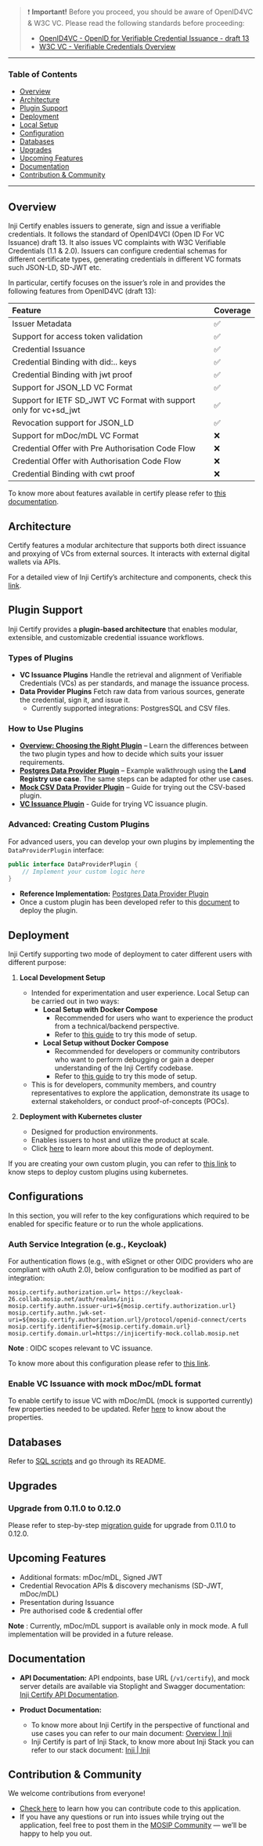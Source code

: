 > ❗ **Important\!** Before you proceed, you should be aware of OpenID4VC & W3C VC. Please read the following standards before proceeding:
>
>   * [OpenID4VC - OpenID for Verifiable Credential Issuance - draft 13](https://openid.net/specs/openid-4-verifiable-credential-issuance-1_0-ID1.html)
>   * [W3C VC - Verifiable Credentials Overview](https://www.w3.org/TR/vc-overview/)

-----

### Table of Contents

* [Overview](#overview)
* [Architecture](#architecture)
* [Plugin Support](#plugin-support)
* [Deployment](#deployment)
* [Local Setup](#local-setup)
* [Configuration](#configuration)
* [Databases](#databases)
* [Upgrades](#upgrades)
* [Upcoming Features](#upcoming-features)
* [Documentation](#documentation)
* [Contribution & Community](#contribution--community)

-----

## Overview

Inji Certify enables issuers to generate, sign and issue a verifiable credentials. It follows the standard of OpenID4VCI (Open ID For VC Issuance) draft 13. It also issues VC complaints with W3C Verifiable Credentials (1.1 & 2.0). Issuers can configure credential schemas for different certificate types, generating credentials in different VC formats such JSON-LD, SD-JWT etc.

In particular, certify focuses on the issuer’s role in and provides the following features from OpenID4VC (draft 13):

| Feature                                                                 | Coverage |
|:------------------------------------------------------------------------|:---------|
| Issuer Metadata                                                         | ✅        |
| Support for access token validation                                     | ✅        |
| Credential Issuance                                                     | ✅        |
| Credential Binding with did:.. keys                                     | ✅        |
| Credential Binding with jwt proof                                       | ✅        |
| Support for JSON\_LD VC Format                                          | ✅        |
| Support for IETF SD\_JWT VC Format with support only for vc+sd\_jwt     | ✅        |
| Revocation support for JSON\_LD                                         | ✅        |
| Support for mDoc/mDL VC Format                                          | ❌        |
| Credential Offer with Pre Authorisation Code Flow                       | ❌        |
| Credential Offer with Authorisation Code Flow                           | ❌        |
| Credential Binding with cwt proof                                       | ❌        |

To know more about features available in certify please refer to [this documentation](https://docs.inji.io/inji-certify/overview/features).

## Architecture

Certify features a modular architecture that supports both direct issuance and proxying of VCs from external sources. It interacts with external digital wallets via APIs.

For a detailed view of Inji Certify’s architecture and components, check this [link](https://docs.inji.io/inji-certify/technical-overview/components).

## Plugin Support

Inji Certify provides a **plugin-based architecture** that enables modular, extensible, and customizable credential issuance workflows.

### Types of Plugins

* **VC Issuance Plugins**
  Handle the retrieval and alignment of Verifiable Credentials (VCs) as per standards, and manage the issuance process.
* **Data Provider Plugins**
  Fetch raw data from various sources, generate the credential, sign it, and issue it.
    * Currently supported integrations: PostgresSQL and CSV files.

### How to Use Plugins

* **[Overview: Choosing the Right Plugin](./docs/VCIssuance-vs-DataProvider.md)** – Learn the differences between the two plugin types and how to decide which suits your issuer requirements.
* **[Postgres Data Provider Plugin](https://github.com/mosip/digital-credential-plugins/tree/master/postgres-dataprovider-plugin)** – Example walkthrough using the **Land Registry use case**. The same steps can be adapted for other use cases.
* **[Mock CSV Data Provider Plugin](https://github.com/mosip/digital-credential-plugins/tree/master/mock-certify-plugin#mockcsvdataproviderplugin)** – Guide for trying out the CSV-based plugin.
* **[VC Issuance Plugin](https://github.com/mosip/digital-credential-plugins/tree/master/mock-certify-plugin#mockvcissuanceplugin)** - Guide for trying VC issuance plugin.

### Advanced: Creating Custom Plugins

For advanced users, you can develop your own plugins by implementing the `DataProviderPlugin` interface:

```java
public interface DataProviderPlugin {
    // Implement your custom logic here
}
```

* **Reference Implementation:** [Postgres Data Provider Plugin](https://github.com/mosip/digital-credential-plugins/tree/master/postgres-dataprovider-plugin)
* Once a custom plugin has been developed refer to this [document](https://github.com/mosip/inji-certify/blob/master/docs/Custom-Plugin-K8s.md) to deploy the plugin.

## Deployment

Inji Certify supporting two mode of deployment to cater different users with different purpose:

1.  **Local Development Setup**

    * Intended for experimentation and user experience. Local Setup can be carried out in two ways:
        * **Local Setup with Docker Compose**
            * Recommended for users who want to experience the product from a technical/backend perspective.
            * Refer to [this guide](./docker-compose/docker-compose-injistack/README.md) to try this mode of setup.
        * **Local Setup without Docker Compose**
            * Recommended for developers or community contributors who want to perform debugging or gain a deeper understanding of the Inji Certify codebase.
            * Refer to [this guide](./docs/Local-Development.md) to try this mode of setup.
    * This is for developers, community members, and country representatives to explore the application, demonstrate its usage to external stakeholders, or conduct proof-of-concepts (POCs).

2.  **Deployment with Kubernetes cluster**

    * Designed for production environments.
    * Enables issuers to host and utilize the product at scale.
    * Click [here](https://docs.inji.io/readme/setup/deploy#deploying-inji-certify) to learn more about this mode of deployment.

If you are creating your own custom plugin, you can refer to [this link](https://github.com/mosip/inji-certify/blob/master/docs/Custom-Plugin-K8s.md) to know steps to deploy custom plugins using kubernetes.

## Configurations

In this section, you will refer to the key configurations which required to be enabled for specific feature or to run the whole applications.

### Auth Service Integration (e.g., Keycloak)

For authentication flows (e.g., with eSignet or other OIDC providers who are compliant with oAuth 2.0), below configuration to be modified as part of integration:

```properties
mosip.certify.authorization.url= https://keycloak-26.collab.mosip.net/auth/realms/inji
mosip.certify.authn.issuer-uri=${mosip.certify.authorization.url} 
mosip.certify.authn.jwk-set-uri=${mosip.certify.authorization.url}/protocol/openid-connect/certs
mosip.certify.identifier=${mosip.certify.domain.url}
mosip.certify.domain.url=https://injicertify-mock.collab.mosip.net
```

**Note** : OIDC scopes relevant to VC issuance.

To know more about this configuration please refer to [this link](https://docs.inji.io/inji-certify/build-and-deploy/local-setup#configuring-certify-with-keycloak-authorization-server).


### Enable VC Issuance with mock mDoc/mDL format

To enable certify to issue VC with mDoc/mDL (mock is supported currently) few properties needed to be updated. Refer [here](https://github.com/mosip/digital-credential-plugins/tree/master/mock-certify-plugin#mdocmockvcissuanceplugin) to know about the properties.

## Databases

Refer to [SQL scripts](./db_scripts/README.md) and go through its README.

## Upgrades

### Upgrade from 0.11.0 to 0.12.0

Please refer to step-by-step [migration guide](./docs/Migration-Guide-0.11.0-to-0.12.0.md) for upgrade from 0.11.0 to 0.12.0.

## Upcoming Features

* Additional formats: mDoc/mDL, Signed JWT
* Credential Revocation APIs & discovery mechanisms (SD-JWT, mDoc/mDL)
* Presentation during Issuance
* Pre authorised code & credential offer

**Note** : Currently, mDoc/mDL support is available only in mock mode. A full implementation will be provided in a future release.

## Documentation

* **API Documentation:**
  API endpoints, base URL (`/v1/certify`), and mock server details are available via Stoplight and Swagger documentation: [Inji Certify API Documentation](https://mosip.stoplight.io/docs/inji-certify).

* **Product Documentation:**

    * To know more about Inji Certify in the perspective of functional and use cases you can refer to our main document: [Overview | Inji](https://docs.inji.io/inji-certify/overview)
    * Inji Certify is part of Inji Stack, to know more about Inji Stack you can refer to our stack document: [Inji | Inji](https://docs.inji.io/)

## Contribution & Community

We welcome contributions from everyone\!

* [Check here](https://docs.inji.io/readme/contribution/code-contribution) to learn how you can contribute code to this application.
* If you have any questions or run into issues while trying out the application, feel free to post them in the [MOSIP Community](https://community.mosip.io/) — we’ll be happy to help you out.